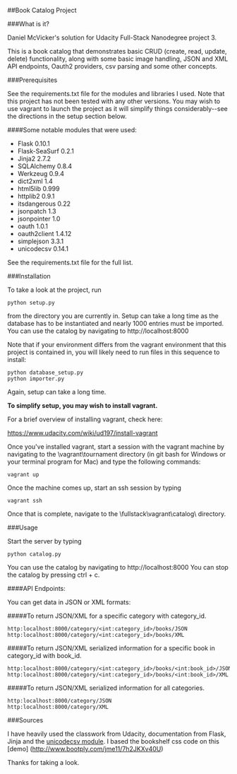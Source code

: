 ##Book Catalog Project

###What is it?

Daniel McVicker's solution for Udacity Full-Stack Nanodegree project 3.

This is a book catalog that demonstrates basic CRUD (create, read, update, delete) functionality, along with some basic 
image handling, JSON and XML API endpoints, Oauth2 providers, csv parsing and some other concepts.

###Prerequisites

See the requirements.txt file for the modules and libraries I used. Note that this project has not been tested with any other
versions. You may wish to use vagrant to launch the project as it will simplify things considerably--see the directions in
the setup section below.

####Some notable modules that were used: 
* Flask 0.10.1
* Flask-SeaSurf 0.2.1
* Jinja2 2.7.2
* SQLAlchemy 0.8.4
* Werkzeug 0.9.4
* dict2xml 1.4
* html5lib 0.999
* httplib2 0.9.1
* itsdangerous 0.22
* jsonpatch 1.3
* jsonpointer 1.0
* oauth 1.0.1
* oauth2client 1.4.12
* simplejson 3.3.1
* unicodecsv 0.14.1

See the requirements.txt file for the full list. 

###Installation


To take a look at the project, run

    python setup.py

from the directory you are currently in.
Setup can take a long time as the database has to be instantiated and nearly 1000 entries 
must be imported. You can use the catalog by navigating to http://localhost:8000

Note that if your environment differs from the vagrant environment that this project is contained in, you will likely need to
run files in this sequence to install:

    python database_setup.py
    python importer.py

Again, setup can take a long time.

**To simplify setup, you may wish to install vagrant.** 

For a brief overview of installing vagrant, check here:

https://www.udacity.com/wiki/ud197/install-vagrant

Once you've installed vagrant, start a session with the vagrant machine by navigating to the \vagrant\tournament directory
(in git bash for Windows or your terminal program for Mac) and type the following commands:

    vagrant up

Once the machine comes up, start an ssh session by typing

    vagrant ssh

Once that is complete, navigate to the \fullstack\vagrant\catalog\ directory.

###Usage

Start the server by typing 
    
    python catalog.py 
    
You can use the catalog by navigating to http://localhost:8000
You can stop the catalog by pressing ctrl + c.

####API Endpoints:

You can get data in JSON or XML formats:

#####To return JSON/XML for a specific category with category_id.

    http:localhost:8000/category/<int:category_id>/books/JSON
    http:localhost:8000/category/<int:category_id>/books/XML

#####To return JSON/XML serialized information for a specific book in category_id with book_id.

    http:localhost:8000/category/<int:category_id>/books/<int:book_id>/JSON
    http:localhost:8000/category/<int:category_id>/books/<int:book_id>/XML

#####To return JSON/XML serialized information for all categories.

    http:localhost:8000/category/JSON
    http:localhost:8000/category/XML

###Sources

I have heavily used the classwork from Udacity, documentation from Flask, Jinja and the [unicodecsv module](https://pypi.python.org/pypi/unicodecsv/0.14.1). I based the bookshelf css code on this [demo]
(http://www.bootply.com/jme11/7h2JKXv40U)

Thanks for taking a look. 
